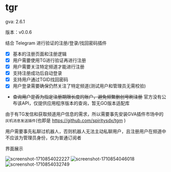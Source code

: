 # tgr

gva: 2.6.1

版本：v0.0.6

结合 Telegram 进行验证的注册/登录/找回密码插件

- [x] 基本的注册页面和注册逻辑
- [x] 用户需要使用TG进行验证再进行注册
- [x] 用户需要关注特定频道才能进行注册
- [x] 支持注册成功后自动登录
- [x] 支持用户通过TGID找回密码
- [x] 用户登录需要确保仍然关注了特定频道(测试用户和管理员无需校验)
- ~~查询用户是否为指定注册期限长度的账户，避免频繁删创号刷注册~~ 官方没有公布该API，仅提供应用程序版本的查询，暂无GO版本适配库

由于有TG发信和获取频道用户信息的需求，所以需要事先安装GVA插件市场中的```灰机消息发送插件```(也即是 https://github.com/spiritysdx/tgm )

用户需要事先私聊过机器人，否则机器人无法主动私聊用户，且注册用户在频道中不应该为管理员身份，仅为普通订阅者

界面展示

![screenshot-1710854022227](https://github.com/spiritysdx/tgr/assets/97792170/a90b138f-6d70-4485-84db-b5e87187c40a)
![screenshot-1710854046018](https://github.com/spiritysdx/tgr/assets/97792170/a1b6a231-c49e-43c5-9f83-145d0a05a208)
![screenshot-1710854032749](https://github.com/spiritysdx/tgr/assets/97792170/d24dc87f-7397-4f11-9f47-6c9405b3bdcc)
